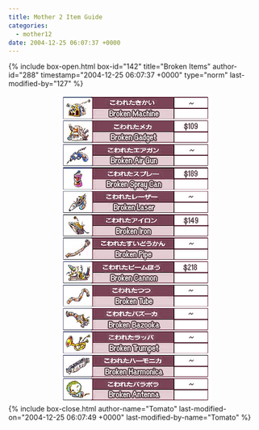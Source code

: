 ```yaml
---
title: Mother 2 Item Guide
categories:
  - mother12
date: 2004-12-25 06:07:37 +0000
---
```

{% include box-open.html box-id="142" title="Broken Items" author-id="288" timestamp="2004-12-25 06:07:37 +0000" type="norm" last-modified-by="127" %}
<center><img src="brokenitems.jpg" /></center>
{% include box-close.html author-name="Tomato" last-modified-on="2004-12-25 06:07:49 +0000" last-modified-by-name="Tomato" %}
